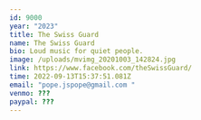 ```yaml
---
id: 9000
year: "2023"
title: The Swiss Guard
name: The Swiss Guard
bio: Loud music for quiet people.
image: /uploads/mvimg_20201003_142824.jpg
link: https://www.facebook.com/theSwissGuard/
time: 2022-09-13T15:37:51.081Z
email: "pope.jspope@gmail.com "
venmo: ???
paypal: ???
---
```

